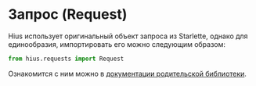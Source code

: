 # Запрос (Request)

Hius использует оригинальный объект запроса из Starlette, однако для единообразия, импортировать его можно следующим образом:

```python
from hius.requests import Request
```

Ознакомится с ним можно в [документации родительской библиотеки](https://www.starlette.io/requests/).
